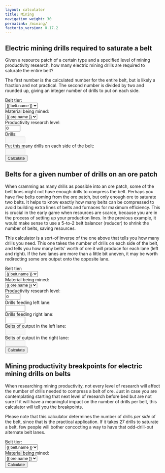 ```yaml
---
layout: calculator
title: Mining
navigation_weight: 30
permalink: /mining/
factorio_version: 0.17.2
---
```


## Electric mining drills required to saturate a belt

Given a resource patch of a certain type and a specified level of mining productivity research, how many electric mining drills are required to saturate the entire belt?

The first number is the calculated number for the entire belt, but is likely a fraction and not practical. The second number is divided by two and rounded up, giving an integer number of drills to put on each side.

<div class="inputs">
<div class="input-row">
<div class="input-label">Belt tier:</div>
<div class="input">
<select id="drillsPerBeltTier">
{% for belt in site.data.belt %}
<option value="{{ belt.speed }}">{{ belt.name }}</option>
{% endfor %}
</select>
</div>
</div>
<div class="input-row">
<div class="input-label">Material being mined:</div>
<div class="input">
<select id="drillsPerBeltMaterial">
{% for ore in site.data.ore %}
<option value="{{ ore.speed }}">{{ ore.name }}</option>
{% endfor %}
</select>
</div>
</div>
<div class="input-row">
<div class="input-label">Productivity research level:</div>
<div class="input"><input type="text" id="drillsPerBeltProd" value="0" size="3"/></div>
</div>
<div class="input-row">
<div class="input-label">Drills:</div>
<div class="input"><input type="text" id="drillsPerBelt" disabled="" readonly="" size="5"/></div>
</div>
<div class="input-row">
<div class="input-label">Put this many drills on each side of the belt:</div>
<div class="input"><input type="text" id="drillsPerLane" disabled="" readonly="" size="5"/></div>
</div>
<div class="input-row">
<div class="input-label"></div>
<div><button onclick="calculateDrillsPerBelt();">Calculate</button></div>
</div>
</div>
<script>
function calculateDrillsPerBelt() {
var p = 1 + 2 * Number(document.getElementById("drillsPerBeltProd").value) / 100;
var drills = Number(document.getElementById("drillsPerBeltTier").value) / (Number(document.getElementById("drillsPerBeltMaterial").value) * p);
document.getElementById("drillsPerBelt").value = drills.toFixed(2);
var perLane = Math.ceil(drills / 2);
document.getElementById("drillsPerLane").value = perLane.toFixed(0);
}
</script>

## Belts for a given number of drills on an ore patch

When cramming as many drills as possible into an ore patch, some of the belt lines might not have enough drills to compress the belt. Perhaps you have five belts coming from the ore patch, but only enough ore to saturate two belts. It helps to know exactly how many belts can be compressed to avoid building extra lines of belts and furnaces for maximum efficiency. This is crucial in the early game when resources are scarce, because you are in the process of setting up your production lines. In the previous example, it would make sense to use a 5-to-2 belt balancer (reducer) to shrink the number of belts, saving resources.

This calculator is a sort-of inverse of the one above that tells you how many drills you need. This one takes the number of drills on each side of the belt, and tells you how many belts' worth of ore it will produce for each lane (left and right). If the two lanes are more than a little bit uneven, it may be worth redirecting some ore output onto the opposite lane.

<div class="inputs">
<div class="input-row">
<div class="input-label">Belt tier:</div>
<div class="input">
<select id="beltsPerPatchTier">
{% for belt in site.data.belt %}
<option value="{{ belt.speed }}">{{ belt.name }}</option>
{% endfor %}
</select>
</div>
</div>
<div class="input-row">
<div class="input-label">Material being mined:</div>
<div class="input">
<select id="beltsPerPatchMaterial">
{% for ore in site.data.ore %}
<option value="{{ ore.speed }}">{{ ore.name }}</option>
{% endfor %}
</select>
</div>
</div>
<div class="input-row">
<div class="input-label">Productivity research level:</div>
<div class="input"><input type="text" id="beltsPerPatchProd" value="0" size="3"/></div>
</div>
<div class="input-row">
<div class="input-label">Drills feeding left lane:</div>
<div class="input"><input type="text" id="drillsPerBeltLeft" size="5"/></div>
</div>
<div class="input-row">
<div class="input-label">Drills feeding right lane:</div>
<div class="input"><input type="text" id="drillsPerBeltRight" size="5"/></div>
</div>
<div class="input-row">
<div class="input-label">Belts of output in the left lane:</div>
<div class="input"><input type="text" id="drillsPerBeltLeftThroughput" disabled="" readonly="" size="5"/></div>
</div>
<div class="input-row">
<div class="input-label">Belts of output in the right lane:</div>
<div class="input"><input type="text" id="drillsPerBeltRightThroughput" disabled="" readonly="" size="5"/></div>
</div>
<div class="input-row">
<div class="input-label"></div>
<div><button onclick="calculateBeltsPerPatch();">Calculate</button></div>
</div>
</div>
<script>
function calculateBeltsPerPatch() {
var p = 1 + 2 * Number(document.getElementById("beltsPerPatchProd").value) / 100;
var drillsPerBelt = Number(document.getElementById("beltsPerPatchTier").value) / (Number(document.getElementById("beltsPerPatchMaterial").value) * p);
var beltsLeft = document.getElementById("drillsPerBeltLeft").value / drillsPerBelt;
var beltsRight = document.getElementById("drillsPerBeltRight").value / drillsPerBelt;
document.getElementById("drillsPerBeltLeftThroughput").value = beltsLeft.toFixed(2);
document.getElementById("drillsPerBeltRightThroughput").value = beltsRight.toFixed(2);
}
</script>

## Mining productivity breakpoints for electric mining drills on belts

When researching mining productivity, not every level of research will affect the number of drills needed to compress a belt of ore. Just in case you are contemplating starting that next level of research before bed but are not sure if it will have a meaningful impact on the number of drills per belt, this calculator will tell you the breakpoints.

Please note that this calculator determines the number of drills _per side_ of the belt, since that is the practical application. If it takes 27 drills to saturate a belt, few people will bother concocting a way to have that odd-drill-out alternate belt lanes.

<div class="inputs">
<div class="input-row">
<div class="input-label">Belt tier:</div>
<div class="input">
<select id="prodBreakpointsTier">
{% for belt in site.data.belt %}
<option value="{{ belt.speed }}">{{ belt.name }}</option>
{% endfor %}
</select>
</div>
</div>
<div class="input-row">
<div class="input-label">Material being mined:</div>
<div class="input">
<select id="prodBreakpointsMaterial">
{% for ore in site.data.ore %}
<option value="{{ ore.speed }}">{{ ore.name }}</option>
{% endfor %}
</select>
</div>
</div>
<div class="input-row">
<div class="input-label"></div>
<div><button onclick="calculateProdBreakpoints();">Calculate</button></div>
</div>
</div>
<div class="table" id="prodBreakpointsOutput"></div>
<script>
function calculateProdBreakpoints() {

var html = '<div class="table-header"><div class="table-cell">Productivity Level</div><div class="table-cell">Drills Per Side</div></div>';

var beltSpeed = document.getElementById("prodBreakpointsTier").value;
var speed = document.getElementById("prodBreakpointsMaterial").value;

var prod = 0;
var previousDrills = -1;
while (previousDrills != 1) {
var drills = Math.ceil((beltSpeed) / (speed * (1 + 2 * prod / 100)) / 2);
if (drills != previousDrills) {
html += '<div class="table-row"><div class="table-cell">' + prod + '</div><div class="table-cell">' + drills + '</div></div>';
previousDrills = drills;
}
++prod;
}
document.getElementById("prodBreakpointsOutput").innerHTML = html;
}
</script>
